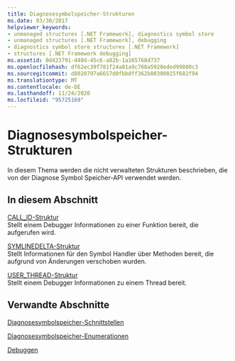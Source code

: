 ```yaml
---
title: Diagnosesymbolspeicher-Strukturen
ms.date: 03/30/2017
helpviewer_keywords:
- unmanaged structures [.NET Framework], diagnostics symbol store
- unmanaged structures [.NET Framework], debugging
- diagnostics symbol store structures [.NET Framework]
- structures [.NET Framework debugging]
ms.assetid: 0d423791-d40d-45c6-a82b-1a165768d737
ms.openlocfilehash: df62ec39f781f24a81a9c768a5920eded99880c3
ms.sourcegitcommit: d8020797a6657d0fbbdff362b80300815f682f94
ms.translationtype: MT
ms.contentlocale: de-DE
ms.lasthandoff: 11/24/2020
ms.locfileid: "95725169"
---
```

# <a name="diagnostics-symbol-store-structures"></a>Diagnosesymbolspeicher-Strukturen

In diesem Thema werden die nicht verwalteten Strukturen beschrieben, die von der Diagnose Symbol Speicher-API verwendet werden.  
  
## <a name="in-this-section"></a>In diesem Abschnitt  

 [CALL_ID-Struktur](call-id-structure.md)  
 Stellt einem Debugger Informationen zu einer Funktion bereit, die aufgerufen wird.  
  
 [SYMLINEDELTA-Struktur](symlinedelta-structure.md)  
 Stellt Informationen für den Symbol Handler über Methoden bereit, die aufgrund von Änderungen verschoben wurden.  
  
 [USER_THREAD-Struktur](user-thread-structure.md)  
 Stellt einem Debugger Informationen zu einem Thread bereit.  
  
## <a name="related-sections"></a>Verwandte Abschnitte  

 [Diagnosesymbolspeicher-Schnittstellen](diagnostics-symbol-store-interfaces.md)  
  
 [Diagnosesymbolspeicher-Enumerationen](diagnostics-symbol-store-enumerations.md)  
  
 [Debuggen](../debugging/index.md)
